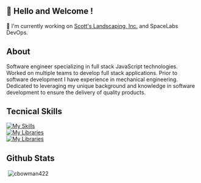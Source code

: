 ## 👋 Hello and Welcome !

🌱   I'm currently working on [Scott's Landscaping, Inc.](https://github.com/cbowman422/scottslandscaping) and SpaceLabs DevOps.


## About 

Software engineer specializing in full stack JavaScript technologies. Worked on multiple teams to develop full stack applications. Prior to software development I have experience in mechanical engineering. Dedicated to leveraging my unique background and knowledge in software development to ensure the delivery of quality products.

## Tecnical Skills

[![My Skills](https://skillicons.dev/icons?i=js,py,html,css,webflow)](https://skillicons.dev) <br />
[![My Libraries](https://skillicons.dev/icons?i=react,express,django,flask,figma)](https://skillicons.dev) <br />
[![My Libraries](https://skillicons.dev/icons?i=aws,postgres,mongodb)](https://skillicons.dev) <br />

## Github Stats

<p>&nbsp;<img align="center" src="https://github-readme-stats.vercel.app/api?username=cbowman422&show_icons=true&theme=dark&title_color=bdbdbd&text_color=bdbdbd&locale=en" alt="cbowman422" /></p>

